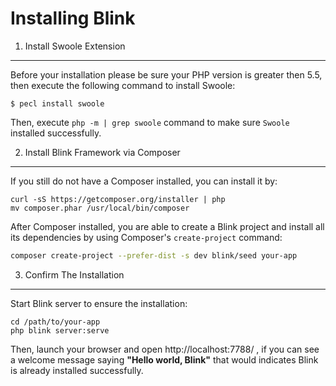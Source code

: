 Installing Blink
================

1. Install Swoole Extension
---------------------------


Before your installation please be sure your PHP version is greater then 5.5, then execute the following command
to install Swoole:

```
$ pecl install swoole
```

Then, execute `php -m | grep swoole` command to make sure `Swoole` installed successfully.

2. Install Blink Framework via Composer
---------------------------------------

If you still do not have a Composer installed, you can install it by:

```
curl -sS https://getcomposer.org/installer | php
mv composer.phar /usr/local/bin/composer
```

After Composer installed, you are able to create a Blink project and install all its dependencies by using Composer's 
`create-project` command:

```bash
composer create-project --prefer-dist -s dev blink/seed your-app
```

3. Confirm The Installation
---------------------------

Start Blink server to ensure the installation:

```
cd /path/to/your-app
php blink server:serve
```

Then, launch your browser and open http://localhost:7788/ , if you can see a welcome message saying
**"Hello world, Blink"** that would indicates Blink is already installed successfully.
